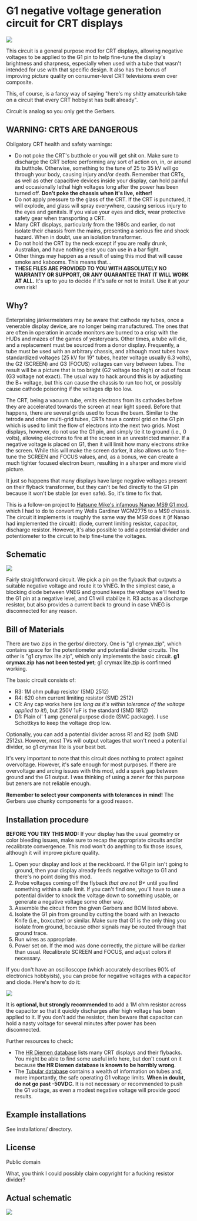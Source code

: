 # G1 negative voltage generation circuit for CRT displays

![](g1crymaxlite.jpg)

This circuit is a general purpose mod for CRT displays, allowing negative voltages to be applied to the G1 pin to help
fine-tune the display's brightness and sharpness, especially when used with a tube that wasn't intended for use with
that specific design. It also has the bonus of improving picture quality on consumer-level CRT televisions even over
composite.

This, of course, is a fancy way of saying "here's my shitty amateurish take on a circuit that every CRT hobbyist has built already".

Circuit is analog so you only get the Gerbers.

## WARNING: CRTS ARE DANGEROUS

Obligatory CRT health and safety warnings:

* Do not poke the CRT's butthole or you will get shit on. Make sure to discharge the CRT before performing any sort of action on, in, or around its butthole. Otherwise, something to the tune of 25 to 35 kV will go through your body, causing injury and/or death. Remember that CRTs, as well as other capacitive devices inside your display, can hold painful and occasionally lethal high voltages long after the power has been turned off. **Don't poke the chassis when it's live, either!**
* Do not apply pressure to the glass of the CRT. If the CRT is punctured, it will explode, and glass will spray everywhere, causing serious injury to the eyes and genitals. If you value your eyes and dick, wear protective safety gear when transporting a CRT.
* Many CRT displays, particularly from the 1980s and earlier, do not isolate their chassis from the mains, presenting a serious fire and shock hazard. When in doubt, use an isolation transformer.
* Do not hold the CRT by the neck except if you are really drunk, Australian, and have nothing else you can use in a bar fight.
* Other things may happen as a result of using this mod that will cause smoke and kabooms. This means that...
* **THESE FILES ARE PROVIDED TO YOU WITH ABSOLUTELY NO WARRANTY OR SUPPORT, OR ANY GUARANTEE THAT IT WILL WORK AT ALL.** It's up to you to decide if it's safe or not to install. Use it at your own risk!

## Why?

Enterprising jänkermeisters may be aware that cathode ray tubes, once a venerable display device, are no longer being manufactured.
The ones that are often in operation in arcade monitors are burned to a crisp with the HUDs and mazes of the games of yesteryears.
Other times, a tube will die, and a replacement must be sourced from a donor display. Frequently, a tube must be used with an
arbitrary chassis, and although most tubes have standardized voltages (25 kV for 19" tubes, heater voltage usually 6.3 volts),
the G2 (SCREEN) and G3 (FOCUS) voltages can vary between tubes. The result will be a picture that is too bright (G2 voltage
too high) or out of focus (G3 voltage not exact). The usual way to hack around this is by adjusting the B+ voltage, but this
can cause the chassis to run too hot, or possibly cause cathode poisoning if the voltages dip too low.

The CRT, being a vacuum tube, emits electrons from its cathodes before they are accelerated towards the screen at near light speed.
Before that happens, there are several grids used to focus the beam. Similar to the tetrode and other multi-grid tubes, CRTs have a
control grid on the G1 pin which is used to limit the flow of electrons into the next two grids. Most displays, however, do not use
the G1 pin, and simply tie it to ground (i.e., 0 volts), allowing electrons to fire at the screen in an unrestricted manner.
If a negative voltage is placed on G1, then it will limit how many electrons strike the screen. While this will make the screen darker,
it also allows us to fine-tune the SCREEN and FOCUS values, and, as a bonus, we can create a much tighter focused electron beam,
resulting in a sharper and more vivid picture.

It just so happens that many displays have large negative voltages present on their flyback transformer, but they can't be fed
directly to the G1 pin because it won't be stable (or even safe). So, it's time to fix that.

This is a follow-on project to [Hatsune Mike's infamous Nanao MS9 G1 mod](https://mikejmoffitt.com/pages/ms9-hax/#g1mod), which I
had to do to convert my Wells Gardiner WGM2775 to a MS9 chassis. The circuit it implements is roughly the same way the MS9 does it
(if Nanao had implemented the circuit): diode, current limiting resistor, capacitor, discharge resistor. However, it's also possible
to add a potential divider and potentiometer to the circuit to help fine-tune the voltages.

## Schematic

![](schematic.png)

Fairly straightforward circuit. We pick a pin on the flyback that outputs a suitable negative voltage and route it to VNEG. In the simplest case,
a blocking diode between VNEG and ground keeps the voltage we'll feed to the G1 pin at a negative level, and C1 will stabilize it. R3 acts as a
discharge resistor, but also provides a current back to ground in case VNEG is disconnected for any reason.

## Bill of Materials

There are two zips in the gerbs/ directory. One is "g1 crymax.zip", which contains space for the potentiometer and potential divider circuits.
The other is "g1 crymax lite.zip", which only implements the basic circuit. **g1 crymax.zip has not been tested yet**; g1 crymax lite.zip is confirmed working.

The basic circuit consists of:

* R3: 1M ohm pullup resistor (SMD 2512)
* R4: 620 ohm current limiting resistor (SMD 2512)
* C1: Any cap works here (*as long as it's within tolerance of the voltage applied to it!*), but 250V 1uF is the standard (SMD 1812)
* D1: Plain ol' 1 amp general purpose diode (SMC package). I use Schottkys to keep the voltage drop low.

Optionally, you can add a potential divider across R1 and R2 (both SMD 2512s). However, most TVs will output voltages that won't need a potential divider, so g1 crymax lite is your best bet.

It's very important to note that this circuit does nothing to protect against overvoltage. However, it's safe enough for most purposes. If there are overvoltage and arcing
issues with this mod, add a spark gap between ground and the G1 output. I was thinking of using a zener for this purpose but zeners are not reliable enough.

**Remember to select your components with tolerances in mind!** The Gerbers use chunky components for a good reason.

## Installation procedure

**BEFORE YOU TRY THIS MOD:** If your display has the usual geometry or color bleeding issues, make sure to recap the appropriate circuits and/or recalibrate convergence. This mod won't do anything to fix those issues, although it will improve picture quality.

1. Open your display and look at the neckboard. If the G1 pin isn't going to ground, then your display already feeds negative voltage to G1 and there's no point doing this mod.
2. Probe voltages coming off the flyback _that are not B+_ until you find something within a safe limit. If you can't find one, you'll have to use a potential divider to knock the voltage down to something usable, or generate a negative voltage some other way.
3. Assemble the circuit from the given Gerbers and BOM listed above.
4. Isolate the G1 pin from ground by cutting the board with an Inexacto Knife (i.e., boxcutter) or similar. Make sure that G1 is the only thing you isolate from ground, because other signals may be routed through that ground trace.
5. Run wires as appropriate.
6. Power set on. If the mod was done correctly, the picture will be darker than usual. Recalibrate SCREEN and FOCUS, and adjust colors if necessary.

If you don't have an oscilloscope (which accurately describes 90% of electronics hobbyists), you can probe for negative voltages with a capacitor and diode. Here's how to do it:

![](probe.jpg)

It is **optional, but strongly recommended** to add a 1M ohm resistor across the capacitor so that it quickly discharges after high voltage has been applied to it. If you don't add the resistor, then beware that capacitor can hold a nasty voltage for several minutes after power has been disconnected.

Further resources to check:
* The [HR Diemen database](https://www.hrdiemen.com/search/index) lists many CRT displays and their flybacks. You might be able to find some useful info here, but don't count on it because **the HR Diemen database is known to be horribly wrong**.
* The [Tubular database](https://tubular.atomized.org) contains a wealth of information on tubes and, more importantly, the safe operating G1 voltage limits. **When in doubt, do not go past -50VDC.** It is not necessary or recommended to push the G1 voltage, as even a modest negative voltage will provide good results.

## Example installations

See installations/ directory.

## License

Public domain

What, you think I could possibly claim copyright for a fucking resistor divider?

## Actual schematic

![](realschematic.png)
